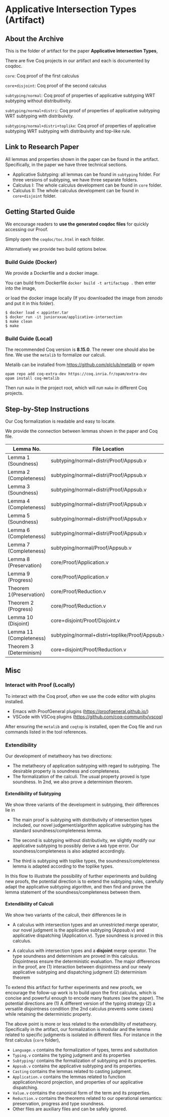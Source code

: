 # Applicative Intersection Types (Artifact)

## About the Archive

This is the folder of artifact for the paper **Applicative Intersection Types**, 

There are five Coq projects in our artifact and each is documented by coqdoc.

`core`: Coq proof of the first calculus

`core+disjoint`: Coq proof of the second calculus

`subtyping/normal`: Coq proof of properties of applicative subtyping WRT subtyping without distribuitivity.

`subtyping/normal+distri`: Coq proof of properties of applicative subtyping WRT subtyping with distribuivity.

`subtyping/normal+distri+toplike`: Coq proof of properties of applicative subtyping WRT subtyping with distribuivity and top-like rule.

## Link to Research Paper

All lemmas and properties shown in the paper can be found in the artifact. Specifically, in the paper we have three technical sections.

* Applicative Subtyping: all lemmas can be found in `subtyping` folder. For three versions of subtyping, we have three separate folders.
* Calculus I: The whole calculus development can be found in `core` folder.
* Calculus II: The whole calculus development can be found in `core+disjoint` folder.

## Getting Started Guide

We encourage readers to **use the generated coqdoc files** for quickly accessing our Proof.

Simply open the `coqdoc/toc.html` in each folder.

Alternatively we provide two build options below.

### Build Guide (Docker)

We provide a Dockerfile and a docker image.

You can build from Dockerfile `docker build -t artifactapp .` then enter into the image,

or load the docker image locally (If you downloaded the image from zenodo and put it in this folder).

````shell
$ docker load < appinter.tar
$ docker run -it juniorxxue/applicative-intersection
$ make clean
$ make
````

### Build Guide (Local)

The recommended Coq version is **8.15.0**. The newer one should also be fine. We use the `metalib` to formalize our calculi.

Metalib can be installed from https://github.com/plclub/metalib or opam

```
opam repo add coq-extra-dev https://coq.inria.fr/opam/extra-dev
opam install coq-metalib
```

Then run `make` in the project root, which will run `make` in different Coq projects.

## Step-by-Step Instructions

Our Coq formalization is readable and easy to locate.

We provide the connection between lemmas shown in the paper and Coq file.

| Lemma No.               | File Location                                  | Generated Coqdoc Files                                   |
| ----------------------- | ---------------------------------------------- | -------------------------------------------------------- |
| Lemma 1 (Soundness)     | subtyping/normal+distri/Proof/Appsub.v         | subtyping/normal+distri/coqdoc/Proof.Appsub.html         |
| Lemma 2 (Completeness)  | subtyping/normal+distri/Proof/Appsub.v         | subtyping/normal+distri/coqdoc/Proof.Appsub.html         |
| Lemma 3 (Soundness)     | subtyping/normal+distri/Proof/Appsub.v         | subtyping/normal+distri/coqdoc/Proof.Appsub.html         |
| Lemma 4 (Completeness)  | subtyping/normal+distri/Proof/Appsub.v         | subtyping/normal+distri/coqdoc/Proof.Appsub.html         |
| Lemma 5 (Soundness)     | subtyping/normal+distri/Proof/Appsub.v         | subtyping/normal+distri/coqdoc/Proof.Appsub.html         |
| Lemma 6 (Completeness)  | subtyping/normal+distri/Proof/Appsub.v         | subtyping/normal+distri/coqdoc/Proof.Appsub.html         |
| Lemma 7 (Completeness)  | subtyping/normal/Proof/Appsub.v                | subtyping/normal/coqdoc/Proof.Appsub.html                |
| Lemma 8 (Preservation)  | core/Proof/Application.v                       | core/coqdoc/Proof.Application.html                       |
| Lemma 9 (Progress)      | core/Proof/Application.v                       | core/coqdoc/Proof.Application.html                       |
| Theorem 1(Preservation) | core/Proof/Reduction.v                         | core/coqdoc/Proof.Reduction.html                         |
| Theorem 2 (Progress)    | core/Proof/Reduction.v                         | core/coqdoc/Proof.Reduction.html                         |
| Lemma 10 (Disjoint)     | core+disjoint/Proof/Disjoint.v                 | core+disjoint/coqdoc/Proof.Disjoint.html                 |
| Lemma 11 (Completeness) | subtyping/normal+distri+toplike/Proof/Appsub.v | subtyipng/normal+distri+toplike/coqdoc/Proof.Appsub.html |
| Theorem 3 (Determinism) | core+disjoint/Proof/Reduction.v                | core+disjoint/coqdoc/Proof.Reduction.html                |

## Misc

### Interact with Proof (Locally)

To interact with the Coq proof, often we use the code editor with plugins installed.

* Emacs with ProofGeneral plugins (https://proofgeneral.github.io/)
* VSCode with VSCoq plugins (https://github.com/coq-community/vscoq)

After ensuring the `metalib` and `coqtop` is installed, open the Coq file and run commands listed in the tool references.

### Extendibility

Our development of metatheory has two directions:

* The metatheory of application subtyping with regard to subtyping. The desirable property is soundness and completeness.
* The formalization of the calculi. The usual property proved is type soundness. In 2nd, we also prove a determinism theorem.

#### Extendibility of Subtyping

We show three variants of the development in subtyping, their differences lie in

* The main proof is subtyping with distributivity of intersection types included, our novel judgement/algorithm applicative subtyping has the standard soundness/completeness lemma.

* The second is subtyping without distributivity, we slightly modify our applicative subtyping to possibly derive a `Amb` type error. Our soundness/completeness is also adapted accordingly.

* The third is subtyping with toplike types, the soundness/completeness lemma is adapted according to the toplike types.

In this flow to illustrate the possibility of further experiments and building new proofs, the potential direction is to extend the subtyping rules, carefully adapt the applicative subtyping algorithm, and then find and prove the lemma statement of the soundness/completeness between them.

#### Extendibility of Calculi

We show two variants of the calculi, their differences lie in

* A calculus with intersection types and an unrestricted merge operator, our novel judgment is the applicative subtyping (Appsub.v) and applicative dispatching (Application.v). Type soundness is proved in this calculus.

* A calculus with intersection types and a **disjoint** merge operator. The type soundness and determinism are proved in this calculus. Disjointness ensure the deterministic evaluation. The major differences in the proof, are (1) interaction between disjointness and our newly applicative subtyping and dispatching judgment (2) determinism theorem

To extend this artifact for further experiments and new proofs, we encourage the follow-up work is to build upon the first calculus, which is concise and powerful enough to encode many features (see the paper). The potential directions are (1) A different version of the typing strategy (2) a versatile disjointness condition (the 2nd calculus prevents some cases) while retaining the deterministic property.

The above point is more or less related to the extendibility of metatheory. Specifically in the artifact, our formalization is modular and the lemma related to specific judgments is isolated in different files. For instance in the first calculus (`core` folder),

* `Language.v` contains the formalization of types, terms and substitution
* `Typing.v` contains the typing judgment and its properties
* `Subtyping/` contains the formalization of subtyping and its properties.
* `Appsub.v` contains the applicative subtyping and its properties.
* `Casting` contains the lemmas related to casting judgment.
* `Application.v` contains the lemmas related to function application/record projection, and properties of our applicative dispatching.
* `Value.v` contains the canonical form of the term and its properties.
* `Reduction.v` contains the theorems related to our operational semantics: preservation, progress and type soundness.
* Other files are auxiliary files and can be safely ignored.